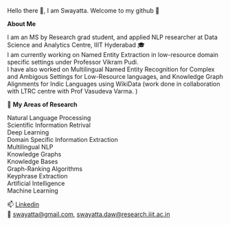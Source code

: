 Hello there 👋, I am Swayatta. Welcome to my github 🌠

**About Me**

I am an MS by Research grad student, and applied NLP researcher at Data Science and Analytics Centre, IIIT Hyderabad 🎓  
I am currently working on Named Entity Extraction in low-resource domain specific settings under Professor Vikram Pudi.  
I have also worked on Multilingual Named Entity Recognition for Complex and Ambigous Settings for Low-Resource languages, and Knowledge Graph Alignments for Indic Languages using WikiData (work done in collaboration with LTRC centre with Prof Vasudeva Varma. )   

🎯 **My Areas of Research**  

Natural Language Processing  
Scientific Information Retrival  
Deep Learning  
Domain Specific Information Extraction  
Multilingual NLP  
Knowledge Graphs  
Knowledge Bases  
Graph-Ranking Algorithms  
Keyphrase Extraction  
Artificial Intelligence  
Machine Learning  

  
📫 [Linkedin](https://www.linkedin.com/in/swayatta-daw-17815aa0/)  
📧 swayatta@gmail.com, swayatta.daw@research.iiit.ac.in
